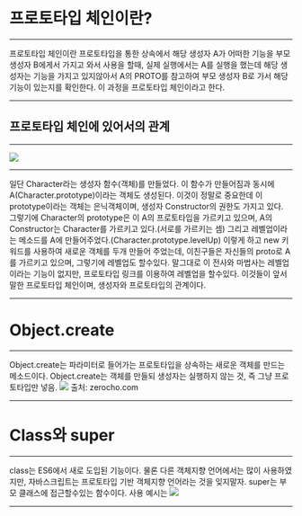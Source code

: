 # 프로토타입 체인이란?
___
프로토타입 체인이란 프로토타입을 통한 상속에서 해당 생성자 A가 어떠한 기능을 부모 생성자 B에게서 가지고 와서 사용을 할때,
실제 실행에서는 A를 실행을 했는데 해당 생성자는 기능을 가지고 있지않아서
A의 PROTO를 참고하여 부모 생성자 B로 가서 해당기능이 있는지를 확인한다.
이 과정을 프로토타입 체인이라고 한다.
___
## 프로토타입 체인에 있어서의 관계
___
![](https://images.velog.io/images/pp8960/post/f210c7c6-2c4e-4339-94ac-0de6152c20f2/image.png)
___
일단 Character라는 생성자 함수(객체)를 만들었다.
이 함수가 만들어짐과 동시에 A(Character.prototype)이라는 객체도 생성된다.
이것이 정말로 중요한데 이 prototype이라는 객체는 은닉객체이며,
생성자 Constructor의 권한도 가지고 있다.
그렇기에 Character의 prototype은 이 A의 프로토타입을 가르키고 있으며,
A의 Constructor는 Character를 가르키고 있다.(서로를 가르키는 셈)
그리고 레벨업이라는 메소드를 A에 만들어주었다.(Character.prototype.levelUp)
이렇게 하고 new 키워드를 사용하여 새로운 객체를 두개 만들어 주었는데,
이친구들은 자신들의 proto로 A를 가르키고 있으며, 그렇기에 레벨업도 할수있다.
말그대로 이 전사와 마법사는 레벨업이라는 기능이 없지만,
프로토타입 링크를 이용하여 레벨업을 할수있다.
이것들이 앞서 말한 프로토타입 체인이며, 생성자와 프로토타입의 관계이다.
___

# Object.create
___

Object.create는 파라미터로 들어가는 프로토타입을 상속하는 새로운 객체를 만드는 메소드이다.
Object.create는 객체를 만들되 생성자는 실행하지 않는 것, 즉 그냥 프로토타입만 넣음.
![](https://images.velog.io/images/pp8960/post/2282d5ac-e11a-4093-b05f-f54da28f7179/image.png)
출처: zerocho.com
___
# Class와 super
___
class는 ES6에서 새로 도입된 기능이다.
물론 다른 객체지향 언어에서는 많이 사용하였지만, 자바스크립트는
프로토타입 기반 객체지향 언어라는 것을 잊지말자.
super는 부모 클래스에 접근할수있는 함수이다.
사용 예시는
![](https://images.velog.io/images/pp8960/post/67df524a-5454-4e3e-8180-e31aa12aabd9/image.png)
___

